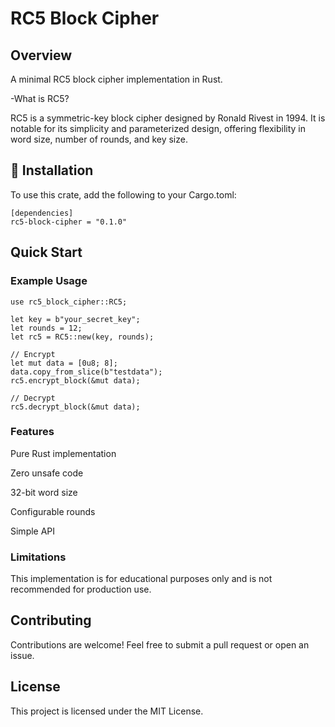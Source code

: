 
# RC5 Block Cipher

## Overview

A minimal RC5 block cipher implementation in Rust.


-What is RC5?
 

RC5 is a symmetric-key block cipher designed by Ronald Rivest in 1994. It is notable for its simplicity and parameterized design, offering flexibility in word size, number of rounds, and key size.


## 🚀 Installation

To use this crate, add the following to your Cargo.toml:
```
[dependencies]
rc5-block-cipher = "0.1.0"

```

## Quick Start

### Example Usage

```
use rc5_block_cipher::RC5;

let key = b"your_secret_key";
let rounds = 12;
let rc5 = RC5::new(key, rounds);

// Encrypt
let mut data = [0u8; 8];
data.copy_from_slice(b"testdata");
rc5.encrypt_block(&mut data);

// Decrypt
rc5.decrypt_block(&mut data);

```


### Features

Pure Rust implementation

Zero unsafe code

32-bit word size

Configurable rounds

Simple API


### Limitations

This implementation is for educational purposes only and is not recommended for production use.

## Contributing

Contributions are welcome! Feel free to submit a pull request or open an issue.

## License

This project is licensed under the MIT License.
